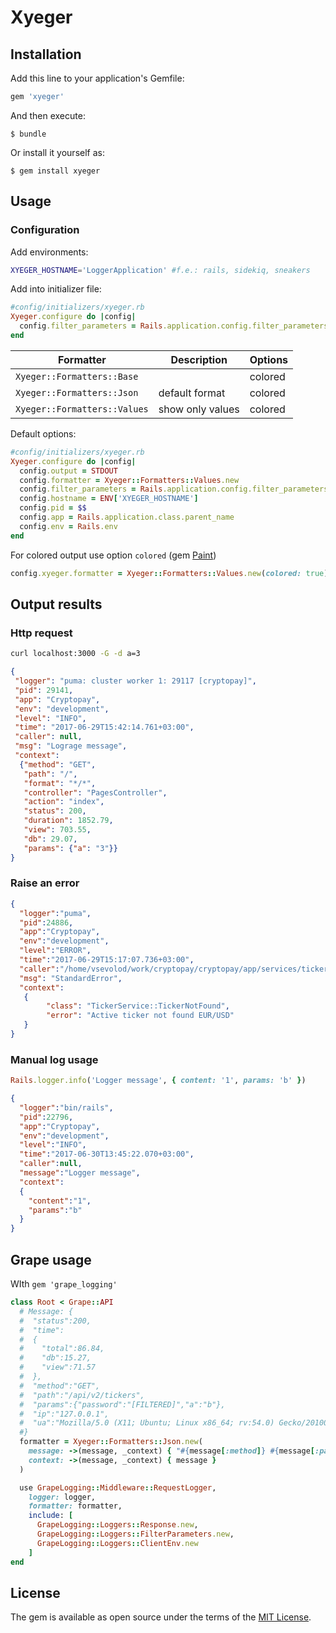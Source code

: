 # Xyeger

## Installation

Add this line to your application's Gemfile:

```ruby
gem 'xyeger'
```

And then execute:

    $ bundle

Or install it yourself as:

    $ gem install xyeger

## Usage

### Configuration

Add environments:
```bash
XYEGER_HOSTNAME='LoggerApplication' #f.e.: rails, sidekiq, sneakers
```

Add into initializer file:
```ruby
#config/initializers/xyeger.rb
Xyeger.configure do |config|
  config.filter_parameters = Rails.application.config.filter_parameters
end
```
|          Formatter           |   Description    | Options |
| ---------------------------- | ---------------- | ------- |
| `Xyeger::Formatters::Base`   |                  | colored |
| `Xyeger::Formatters::Json`   | default format   | colored |
| `Xyeger::Formatters::Values` | show only values | colored |

Default options:
```ruby
#config/initializers/xyeger.rb
Xyeger.configure do |config|
  config.output = STDOUT
  config.formatter = Xyeger::Formatters::Values.new
  config.filter_parameters = Rails.application.config.filter_parameters
  config.hostname = ENV['XYEGER_HOSTNAME']
  config.pid = $$
  config.app = Rails.application.class.parent_name
  config.env = Rails.env
end
```

For colored output use option `colored` (gem [Paint](https://github.com/janlelis/paint))
```ruby
config.xyeger.formatter = Xyeger::Formatters::Values.new(colored: true)
```

## Output results

### Http request
```bash
curl localhost:3000 -G -d a=3
```
```json
{
 "logger": "puma: cluster worker 1: 29117 [cryptopay]",
 "pid": 29141,
 "app": "Cryptopay",
 "env": "development",
 "level": "INFO",
 "time": "2017-06-29T15:42:14.761+03:00",
 "caller": null,
 "msg": "Lograge message",
 "context":
  {"method": "GET",
   "path": "/",
   "format": "*/*",
   "controller": "PagesController",
   "action": "index",
   "status": 200,
   "duration": 1852.79,
   "view": 703.55,
   "db": 29.07,
   "params": {"a": "3"}}
}
```

### Raise an error
```json
{
  "logger":"puma",
  "pid":24886,
  "app":"Cryptopay",
  "env":"development",
  "level":"ERROR",
  "time":"2017-06-29T15:17:07.736+03:00",
  "caller":"/home/vsevolod/work/cryptopay/cryptopay/app/services/ticker_service.rb:159",
  "msg": "StandardError",
  "context":
   {
        "class": "TickerService::TickerNotFound",
        "error": "Active ticker not found EUR/USD"
   }
}
```

### Manual log usage
```ruby
Rails.logger.info('Logger message', { content: '1', params: 'b' })
```
```json
{
  "logger":"bin/rails",
  "pid":22796,
  "app":"Cryptopay",
  "env":"development",
  "level":"INFO",
  "time":"2017-06-30T13:45:22.070+03:00",
  "caller":null,
  "message":"Logger message",
  "context":
  {
    "content":"1",
    "params":"b"
  }
}

```

## Grape usage
WIth ```gem 'grape_logging'```
```ruby
class Root < Grape::API
  # Message: {
  #  "status":200,
  #  "time":
  #  {
  #    "total":86.84,
  #    "db":15.27,
  #    "view":71.57
  #  },
  #  "method":"GET",
  #  "path":"/api/v2/tickers",
  #  "params":{"password":"[FILTERED]","a":"b"},
  #  "ip":"127.0.0.1",
  #  "ua":"Mozilla/5.0 (X11; Ubuntu; Linux x86_64; rv:54.0) Gecko/20100101 Firefox/54.0"
  #}
  formatter = Xyeger::Formatters::Json.new(
    message: ->(message, _context) { "#{message[:method]} #{message[:path]}" },
    context: ->(message, _context) { message }
  )

  use GrapeLogging::Middleware::RequestLogger,
    logger: logger,
    formatter: formatter,
    include: [
      GrapeLogging::Loggers::Response.new,
      GrapeLogging::Loggers::FilterParameters.new,
      GrapeLogging::Loggers::ClientEnv.new
    ]
end
```


## License

The gem is available as open source under the terms of the [MIT License](http://opensource.org/licenses/MIT).

